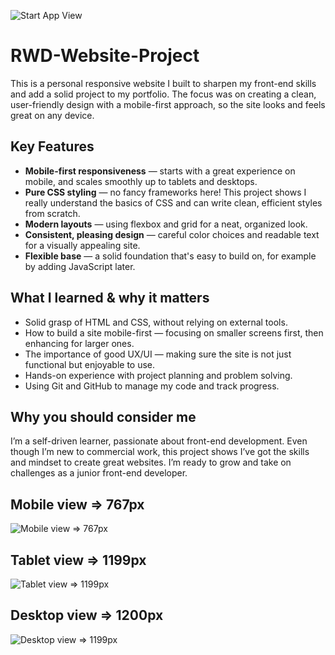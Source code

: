 ![Start App View](assets/start-view.png)

# RWD-Website-Project

This is a personal responsive website I built to sharpen my front-end skills and add a solid project to my portfolio. The focus was on creating a clean, user-friendly design with a mobile-first approach, so the site looks and feels great on any device.

## Key Features

- **Mobile-first responsiveness** — starts with a great experience on mobile, and scales smoothly up to tablets and desktops.
- **Pure CSS styling** — no fancy frameworks here! This project shows I really understand the basics of CSS and can write clean, efficient styles from scratch.
- **Modern layouts** — using flexbox and grid for a neat, organized look.
- **Consistent, pleasing design** — careful color choices and readable text for a visually appealing site.
- **Flexible base** — a solid foundation that's easy to build on, for example by adding JavaScript later.

## What I learned & why it matters

- Solid grasp of HTML and CSS, without relying on external tools.
- How to build a site mobile-first — focusing on smaller screens first, then enhancing for larger ones.
- The importance of good UX/UI — making sure the site is not just functional but enjoyable to use.
- Hands-on experience with project planning and problem solving.
- Using Git and GitHub to manage my code and track progress.

## Why you should consider me

I’m a self-driven learner, passionate about front-end development. Even though I’m new to commercial work, this project shows I’ve got the skills and mindset to create great websites. I’m ready to grow and take on challenges as a junior front-end developer.

## Mobile view => 767px
![Mobile view => 767px](assets/mobile.png)
## Tablet view => 1199px
![Tablet view => 1199px](assets/tablet.png)
## Desktop view => 1200px
![Desktop view => 1199px](assets/desktop.png)